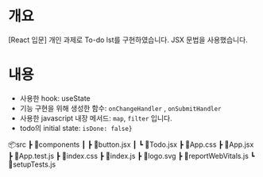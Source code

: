 # 개요
[React 입문] 개인 과제로 To-do lst를 구현하였습니다. JSX 문법을 사용했습니다.

# 내용
- 사용한 hook: useState
- 기능 구현을 위해 생성한 함수: `onChangeHandler` , `onSubmitHandler`
- 사용한 javascript 내장 메서드: `map`, `filter` 입니다.
- todo의 initial state: `isDone: false}`


📦src
 ┣ 📂components
 ┃ ┣ 📜button.jsx
 ┃ ┗ 📜Todo.jsx
 ┣ 📜App.css
 ┣ 📜App.jsx
 ┣ 📜App.test.js
 ┣ 📜index.css
 ┣ 📜index.js
 ┣ 📜logo.svg
 ┣ 📜reportWebVitals.js
 ┗ 📜setupTests.js